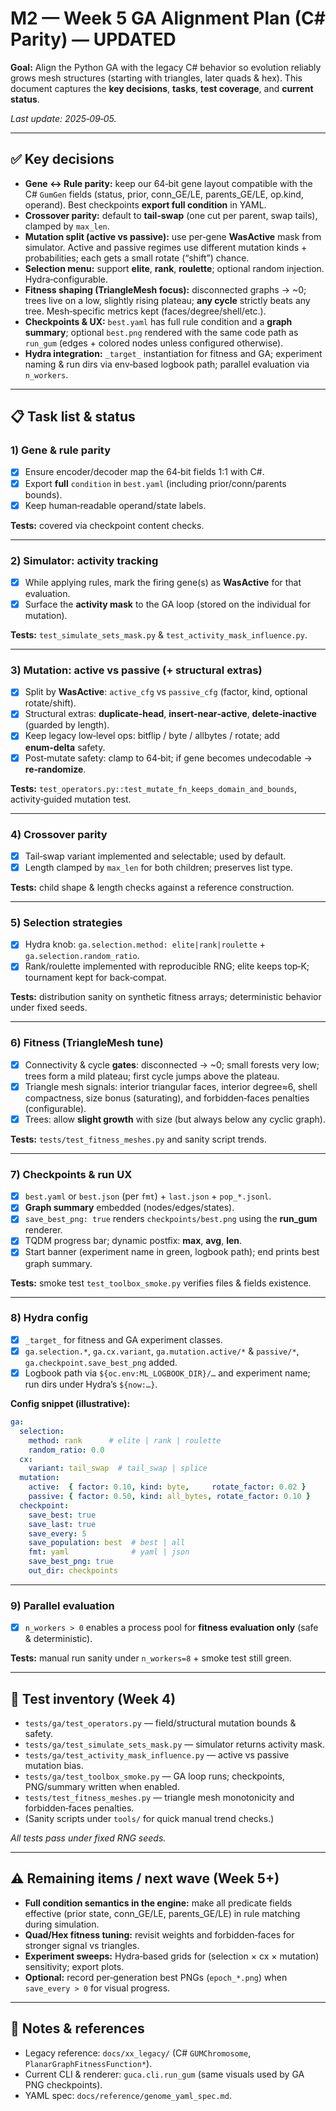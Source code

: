 # M2 — Week 5 GA Alignment Plan (C# Parity) — **UPDATED**

**Goal:** Align the Python GA with the legacy C# behavior so evolution reliably grows mesh structures
(starting with triangles, later quads & hex). This document captures the **key decisions**, **tasks**, **test
coverage**, and **current status**.

_Last update: 2025‑09‑05._

---

## ✅ Key decisions

- **Gene ↔ Rule parity:** keep our 64‑bit gene layout compatible with the C# `GumGen` fields (status, prior,
  conn_GE/LE, parents_GE/LE, op.kind, operand). Best checkpoints **export full condition** in YAML.
- **Crossover parity:** default to **tail‑swap** (one cut per parent, swap tails), clamped by `max_len`.
- **Mutation split (active vs passive):** use per‑gene **WasActive** mask from simulator. Active and passive
  regimes use different mutation kinds + probabilities; each gets a small rotate (“shift”) chance.
- **Selection menu:** support **elite**, **rank**, **roulette**; optional random injection. Hydra‑configurable.
- **Fitness shaping (TriangleMesh focus):** disconnected graphs → ~0; trees live on a low, slightly rising
  plateau; **any cycle** strictly beats any tree. Mesh‑specific metrics kept (faces/degree/shell/etc.).
- **Checkpoints & UX:** `best.yaml` has full rule condition and a **graph summary**; optional `best.png`
  rendered with the same code path as `run_gum` (edges + colored nodes unless configured otherwise).
- **Hydra integration:** `_target_` instantiation for fitness and GA; experiment naming & run dirs via env‑based
  logbook path; parallel evaluation via `n_workers`.

---

## 📋 Task list & status

### 1) Gene & rule parity
- [x] Ensure encoder/decoder map the 64‑bit fields 1:1 with C#.
- [x] Export **full** `condition` in `best.yaml` (including prior/conn/parents bounds).
- [x] Keep human‑readable operand/state labels.  

**Tests:** covered via checkpoint content checks.

---

### 2) Simulator: activity tracking
- [x] While applying rules, mark the firing gene(s) as **WasActive** for that evaluation.
- [x] Surface the **activity mask** to the GA loop (stored on the individual for mutation).

**Tests:** `test_simulate_sets_mask.py` & `test_activity_mask_influence.py`.

---

### 3) Mutation: active vs passive (+ structural extras)
- [x] Split by **WasActive**: `active_cfg` vs `passive_cfg` (factor, kind, optional rotate/shift).
- [x] Structural extras: **duplicate‑head**, **insert‑near‑active**, **delete‑inactive** (guarded by length).
- [x] Keep legacy low‑level ops: bitflip / byte / allbytes / rotate; add **enum‑delta** safety.
- [x] Post‑mutate safety: clamp to 64‑bit; if gene becomes undecodable → **re‑randomize**.

**Tests:** `test_operators.py::test_mutate_fn_keeps_domain_and_bounds`, activity‑guided mutation test.

---

### 4) Crossover parity
- [x] Tail‑swap variant implemented and selectable; used by default.
- [x] Length clamped by `max_len` for both children; preserves list type.

**Tests:** child shape & length checks against a reference construction.

---

### 5) Selection strategies
- [x] Hydra knob: `ga.selection.method: elite|rank|roulette` + `ga.selection.random_ratio`.
- [x] Rank/roulette implemented with reproducible RNG; elite keeps top‑K; tournament kept for back‑compat.

**Tests:** distribution sanity on synthetic fitness arrays; deterministic behavior under fixed seeds.

---

### 6) Fitness (TriangleMesh tune)
- [x] Connectivity & cycle **gates**: disconnected → ~0; small forests very low; trees form a mild plateau;
      first cycle jumps above the plateau.
- [x] Triangle mesh signals: interior triangular faces, interior degree≈6, shell compactness, size bonus
      (saturating), and forbidden‑faces penalties (configurable).
- [x] Trees: allow **slight growth** with size (but always below any cyclic graph).

**Tests:** `tests/test_fitness_meshes.py` and sanity script trends.

---

### 7) Checkpoints & run UX
- [x] `best.yaml` or `best.json` (per `fmt`) + `last.json` + `pop_*.jsonl`.
- [x] **Graph summary** embedded (nodes/edges/states).  
- [x] `save_best_png: true` renders `checkpoints/best.png` using the **run_gum** renderer.
- [x] TQDM progress bar; dynamic postfix: **max**, **avg**, **len**.
- [x] Start banner (experiment name in green, logbook path); end prints best graph summary.

**Tests:** smoke test `test_toolbox_smoke.py` verifies files & fields existence.

---

### 8) Hydra config
- [x] `_target_` for fitness and GA experiment classes.
- [x] `ga.selection.*`, `ga.cx.variant`, `ga.mutation.active/*` & `passive/*`, `ga.checkpoint.save_best_png` added.
- [x] Logbook path via `${oc.env:ML_LOGBOOK_DIR}/…` and experiment name; run dirs under Hydra’s `${now:…}`.

**Config snippet (illustrative):**
```yaml
ga:
  selection:
    method: rank      # elite | rank | roulette
    random_ratio: 0.0
  cx:
    variant: tail_swap  # tail_swap | splice
  mutation:
    active:  { factor: 0.10, kind: byte,     rotate_factor: 0.02 }
    passive: { factor: 0.50, kind: all_bytes, rotate_factor: 0.10 }
  checkpoint:
    save_best: true
    save_last: true
    save_every: 5
    save_population: best  # best | all
    fmt: yaml              # yaml | json
    save_best_png: true
    out_dir: checkpoints
```

---

### 9) Parallel evaluation
- [x] `n_workers > 0` enables a process pool for **fitness evaluation only** (safe & deterministic).

**Tests:** manual run sanity under `n_workers=8` + smoke test still green.

---

## 🧪 Test inventory (Week 4)

- `tests/ga/test_operators.py` — field/structural mutation bounds & safety.
- `tests/ga/test_simulate_sets_mask.py` — simulator returns activity mask.
- `tests/ga/test_activity_mask_influence.py` — active vs passive mutation bias.
- `tests/ga/test_toolbox_smoke.py` — GA loop runs; checkpoints, PNG/summary written when enabled.
- `tests/test_fitness_meshes.py` — triangle mesh monotonicity and forbidden‑faces penalties.
- (Sanity scripts under `tools/` for quick manual trend checks.)

_All tests pass under fixed RNG seeds._

---

## ⚠️ Remaining items / next wave (Week 5+)

- **Full condition semantics in the engine:** make all predicate fields effective
  (prior state, conn_GE/LE, parents_GE/LE) in rule matching during simulation.
- **Quad/Hex fitness tuning:** revisit weights and forbidden‑faces for stronger signal vs triangles.
- **Experiment sweeps:** Hydra‑based grids for (selection × cx × mutation) sensitivity; export plots.
- **Optional:** record per‑generation best PNGs (`epoch_*.png`) when `save_every > 0` for visual progress.

---

## 📎 Notes & references

- Legacy reference: `docs/xx_legacy/` (C# `GUMChromosome`, `PlanarGraphFitnessFunction*`).
- Current CLI & renderer: `guca.cli.run_gum` (same visuals used by GA PNG checkpoints).
- YAML spec: `docs/reference/genome_yaml_spec.md`.
